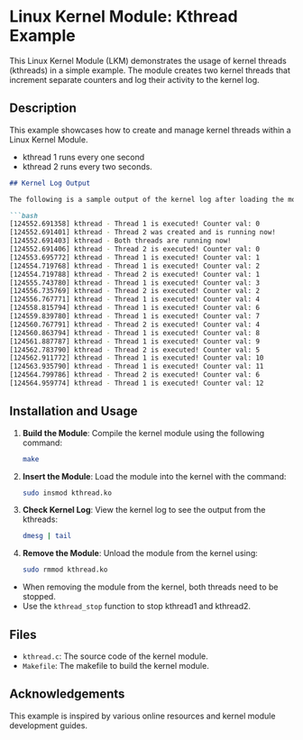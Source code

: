 
# Linux Kernel Module: Kthread Example

This Linux Kernel Module (LKM) demonstrates the usage of kernel threads (kthreads) in a simple example. The module creates two kernel threads that increment separate counters and log their activity to the kernel log.

## Description

This example showcases how to create and manage kernel threads within a Linux Kernel Module. 

- kthread 1 runs every one second
- kthread 2 runs every two seconds.

```markdown
## Kernel Log Output

The following is a sample output of the kernel log after loading the module and observing the kthread behavior:

```bash
[124552.691358] kthread - Thread 1 is executed! Counter val: 0
[124552.691401] kthread - Thread 2 was created and is running now!
[124552.691403] kthread - Both threads are running now!
[124552.691406] kthread - Thread 2 is executed! Counter val: 0
[124553.695772] kthread - Thread 1 is executed! Counter val: 1
[124554.719768] kthread - Thread 1 is executed! Counter val: 2
[124554.719788] kthread - Thread 2 is executed! Counter val: 1
[124555.743780] kthread - Thread 1 is executed! Counter val: 3
[124556.735769] kthread - Thread 2 is executed! Counter val: 2
[124556.767771] kthread - Thread 1 is executed! Counter val: 4
[124558.815794] kthread - Thread 1 is executed! Counter val: 6
[124559.839780] kthread - Thread 1 is executed! Counter val: 7
[124560.767791] kthread - Thread 2 is executed! Counter val: 4
[124560.863794] kthread - Thread 1 is executed! Counter val: 8
[124561.887787] kthread - Thread 1 is executed! Counter val: 9
[124562.783790] kthread - Thread 2 is executed! Counter val: 5
[124562.911772] kthread - Thread 1 is executed! Counter val: 10
[124563.935790] kthread - Thread 1 is executed! Counter val: 11
[124564.799786] kthread - Thread 2 is executed! Counter val: 6
[124564.959774] kthread - Thread 1 is executed! Counter val: 12
```

## Installation and Usage

1. **Build the Module**: Compile the kernel module using the following command:
    ```sh
    make
    ```

2. **Insert the Module**: Load the module into the kernel with the command:
    ```sh
    sudo insmod kthread.ko
    ```

3. **Check Kernel Log**: View the kernel log to see the output from the kthreads:
    ```sh
    dmesg | tail
    ```

4. **Remove the Module**: Unload the module from the kernel using:
    ```sh
    sudo rmmod kthread.ko
    ```
 - When removing the module from the kernel, both threads need to be stopped.
 - Use the `kthread_stop` function to stop kthread1 and kthread2.

## Files

- `kthread.c`: The source code of the kernel module.
- `Makefile`: The makefile to build the kernel module.

## Acknowledgements

This example is inspired by various online resources and kernel module development guides.

```
